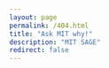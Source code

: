 ```yaml
---
layout: page
permalink: /404.html
title: "Ask MIT why!"
description: "MIT SAGE"
redirect: false
---
```

<!DOCTYPE html>
<html lang="en">
<head>
  <meta charset="UTF-8">
  <meta name="viewport" content="width=device-width, initial-scale=1.0">
  <title>Ask MIT why!</title>
</head>
<body>
  <script>
    var header = "mailto:office-of-the-president@mit.edu,mnobles@mit.edu,drandall@mit.edu,nelsonsm@mit.edu,iaw@mit.edu,mdiv@mit.edu?";
    var subject_raw = "the difference between what we can do and what we should do";
    var subject_array = subject_raw.split(' ');

    var body_raw = "&body=To%20President%20Sally%20Kornbluth%20and%20the%20MIT%20administration%2C%0A%0AI%20am%20%5B%5B%5BAFFILIATION%2C%20INCLUDING%20COMMUNITY%20MEMBER%5D%5D%5D%20and%20I%20have%20been%20following%20the%20developments%20at%20MIT%20since%20October.%20I%20was%20inspired%20to%20see%20students%2C%20faculty%2C%20and%20staff%20at%20MIT%20engaging%20in%20protest%20to%20hold%20their%20administration%20accountable%20for%20the%20institution%E2%80%99s%20complicity%20in%20the%20ongoing%20genocide%20waged%20by%20Israel%20against%20the%20Palestinian%20people.%0A%0AI%20call%20on%20you%20to%3A%20%0A-%20Drop%20the%20suspensions%20and%20eviction%20orders%20against%20student%20organizers.%0A-%20Engage%20with%20the%20MIT%20Coalition%20for%20Palestine%E2%80%99s%20demands%20to%20end%20current%20research%20ties%20to%20the%20Israeli%20Ministry%20of%20Defense%2C%20and%20to%20create%20a%20vetting%20process%20against%20future%20research%20sponsors%20who%20perpetrate%20human%20rights%20violations%0A%0AI%20am%20absolutely%20appalled%20at%20how%20MIT%20has%20responded%20to%20these%20student%20protests%20-%20the%20use%20of%20forced%20eviction%2C%20the%20revoking%20of%20dining%20access%2C%20the%20abuse%20of%20no-trespass%20orders%20against%20its%20own%20students%2C%20and%20the%20levying%20of%20interim%20suspensions%20without%20due%20process%20intended%20to%20be%20used%20only%20for%20imminent%20safety%20threats%20are%20completely%20inappropriate%20methods%20of%20responding%20to%20student%20protest.%0A%0A%5B%5B%5BINSERT%20PERSONALIZED%20CONTENT%20ABOUT%20EVICTION%2C%20SUSPENSION%2C%20ETC.%5D%5D%5D%0A%0AStudents%20at%20MIT%20have%20been%20principled%20in%20their%20demands%20-%20they%20are%20asking%20for%20MIT%20to%20reject%20research%20funding%20and%20collaboration%20involving%20the%20Ministry%20of%20Defense%20of%20Israel.%20They%20made%20this%20demand%20back%20in%20November%20and%20have%20remained%20consistent%20in%20their%20critique%20of%20these%20ties.%0A%0AThe%20fact%20that%20MIT%20decided%20to%20not%20only%20evict%20and%20suspend%20its%20students%20but%20to%20also%20arrest%20and%20authorize%20police%20violence%20against%20them%20clearly%20shows%20MIT%E2%80%99s%20lack%20of%20commitment%20to%20its%20own%20values.%20MIT%20has%20chosen%20to%20uphold%20punishment%20as%20a%20value%20above%20reflective%20critique%20and%20ethical%20debate%3B%20this%20is%20the%20antithesis%20of%20a%20university%E2%80%99s%20purpose.%20As%20a%20prominent%20institute%20of%20higher%20education%2C%20this%20sets%20a%20horrible%20precedent%20for%20academic%20freedom%20and%20the%20continued%20betterment%20of%20science.%20Science%20should%20work%20for%20the%20people%20and%20should%20always%20be%20open%20to%20self-critique%3B%20silencing%20the%20voices%20of%20dissent%20who%20demand%20progress%20will%20only%20shunt%20our%20collective%20growth.%0A%0AI%20am%20calling%20for%20MIT%20to%20retract%20the%20disciplinary%20action%20against%20student%20organizers%2C%20including%20all%20suspensions%20and%20evictions.%20As%20a%20member%20of%20the%20community%20and%20a%20concerned%20citizen%20of%20the%20world%2C%20I%20implore%20MIT%20to%20listen%20to%20its%20students%20and%20seriously%20engage%20with%20their%20demand%20to%20cut%20research%20ties%20with%20the%20Ministry%20of%20Defense%20of%20Israel.%20MIT%20has%20the%20opportunity%20to%20be%20a%20leader%20in%20higher%20education%20for%20the%20betterment%20of%20humanity.%20I%20hope%20you%20will%20take%20this%20opportunity%20seriously%2C%20for%20it%20will%20determine%20the%20legitimacy%20of%20MIT%20as%20an%20institution%20for%20decades%20to%20come.%0A%0ASincerely%2C%0A%5B%5B%5BNAME%5D%5D%5D%3F%0A";
    var body_array = body_raw.split('%20');

    var full_subject = "&subject=".concat(subject_array[0]);
    for (let i = 1; i < subject_array.length; i++){
        var spaces_count = Math.floor(Math.random() * 3) + 1;
	var random_space = Math.floor(Math.random() * 3);
        if (random_space == 1){
	   space = "%20".repeat(spaces_count);
        }
	else{
	   space = "%20";
	}
	full_subject = full_subject.concat(space);
	full_subject = full_subject.concat(subject_array[i]); // add the next word
    }

    var full_body = body_array[0];
    for (let i = 1; i < body_array.length; i++){
        var spaces_count = Math.floor(Math.random() * 3) + 1;
	var random_space = Math.floor(Math.random() * 3);
        if (random_space == 1){
	   space = "%20".repeat(spaces_count);
        }
	else{
	   space = "%20";
	}
	full_body = full_body.concat(space);
	full_body = full_body.concat(body_array[i]);
    }

    var full_message = header.concat(full_subject);
    full_message = full_message.concat(full_body);

    // Redirect to the randomly chosen custom 404 page
    window.location.replace(full_message);
    If you are not redirected, <a href=full_message>click here to send an email.</a>
  </script>
</body>
</html>

